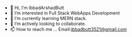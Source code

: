 - 👋 Hi, I’m IbbadArshadButt
- 👀 I’m interested in Full Stack WebApps Development
- 🌱 I’m currently learning MERN stack.
- 💞️ I’m actively looking to collaborate.
- 📫 How to reach me ... Email:ibbadbutt3521@gmail.com
